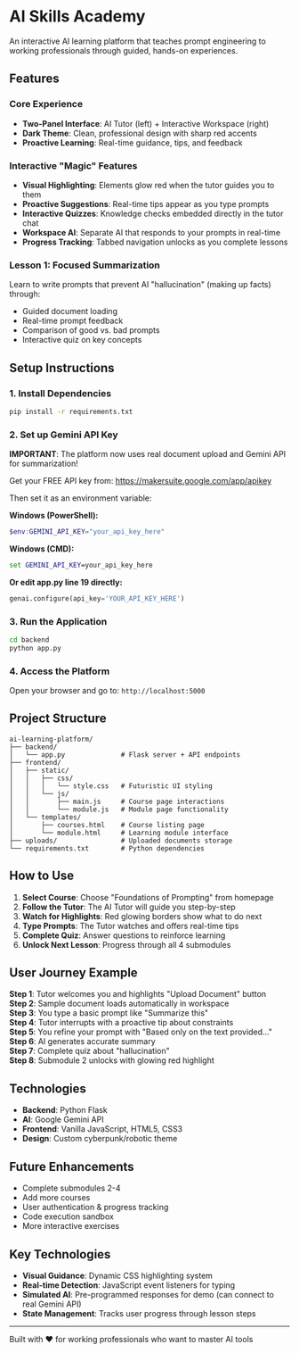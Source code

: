 # AI Skills Academy 

An interactive AI learning platform that teaches prompt engineering to working professionals through guided, hands-on experiences.

## Features

###  Core Experience
- **Two-Panel Interface**: AI Tutor (left) + Interactive Workspace (right)
- **Dark Theme**: Clean, professional design with sharp red accents
- **Proactive Learning**: Real-time guidance, tips, and feedback

###  Interactive "Magic" Features
- **Visual Highlighting**: Elements glow red when the tutor guides you to them
- **Proactive Suggestions**: Real-time tips appear as you type prompts
- **Interactive Quizzes**: Knowledge checks embedded directly in the tutor chat
- **Workspace AI**: Separate AI that responds to your prompts in real-time
- **Progress Tracking**: Tabbed navigation unlocks as you complete lessons

###  Lesson 1: Focused Summarization
Learn to write prompts that prevent AI "hallucination" (making up facts) through:
- Guided document loading
- Real-time prompt feedback
- Comparison of good vs. bad prompts
- Interactive quiz on key concepts

## Setup Instructions

### 1. Install Dependencies

```bash
pip install -r requirements.txt
```

### 2. Set up Gemini API Key

**IMPORTANT**: The platform now uses real document upload and Gemini API for summarization!

Get your FREE API key from: https://makersuite.google.com/app/apikey

Then set it as an environment variable:

**Windows (PowerShell):**
```powershell
$env:GEMINI_API_KEY="your_api_key_here"
```

**Windows (CMD):**
```cmd
set GEMINI_API_KEY=your_api_key_here
```

**Or edit app.py line 19 directly:**
```python
genai.configure(api_key='YOUR_API_KEY_HERE')
```

### 3. Run the Application

```bash
cd backend
python app.py
```

### 4. Access the Platform

Open your browser and go to: `http://localhost:5000`

## Project Structure

```
ai-learning-platform/
├── backend/
│   └── app.py              # Flask server + API endpoints
├── frontend/
│   ├── static/
│   │   ├── css/
│   │   │   └── style.css   # Futuristic UI styling
│   │   └── js/
│   │       ├── main.js     # Course page interactions
│   │       └── module.js   # Module page functionality
│   └── templates/
│       ├── courses.html    # Course listing page
│       └── module.html     # Learning module interface
├── uploads/                # Uploaded documents storage
└── requirements.txt        # Python dependencies
```

## How to Use

1. **Select Course**: Choose "Foundations of Prompting" from homepage
2. **Follow the Tutor**: The AI Tutor will guide you step-by-step
3. **Watch for Highlights**: Red glowing borders show what to do next
4. **Type Prompts**: The Tutor watches and offers real-time tips
5. **Complete Quiz**: Answer questions to reinforce learning
6. **Unlock Next Lesson**: Progress through all 4 submodules

## User Journey Example

**Step 1**: Tutor welcomes you and highlights "Upload Document" button  
**Step 2**: Sample document loads automatically in workspace  
**Step 3**: You type a basic prompt like "Summarize this"  
**Step 4**: Tutor interrupts with a proactive tip about constraints  
**Step 5**: You refine your prompt with "Based only on the text provided..."  
**Step 6**: AI generates accurate summary  
**Step 7**: Complete quiz about "hallucination"  
**Step 8**: Submodule 2 unlocks with glowing red highlight

## Technologies

- **Backend**: Python Flask
- **AI**: Google Gemini API
- **Frontend**: Vanilla JavaScript, HTML5, CSS3
- **Design**: Custom cyberpunk/robotic theme

## Future Enhancements

- Complete submodules 2-4
- Add more courses
- User authentication & progress tracking
- Code execution sandbox
- More interactive exercises

## Key Technologies

- **Visual Guidance**: Dynamic CSS highlighting system
- **Real-time Detection**: JavaScript event listeners for typing
- **Simulated AI**: Pre-programmed responses for demo (can connect to real Gemini API)
- **State Management**: Tracks user progress through lesson steps

---

Built with ❤️ for working professionals who want to master AI tools

